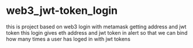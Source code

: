 # web3_jwt-token_login
this is project based on web3 login with metamask  getting address and jwt token 
this login gives eth address and jwt token in alert so that we can bind how many times a user has loged in with jwt tokens 

